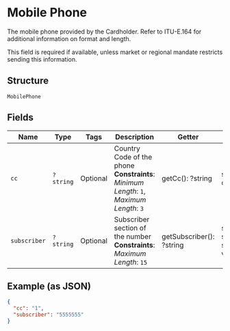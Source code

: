 
# Mobile Phone

The mobile phone provided by the Cardholder. Refer to ITU-E.164 for additional information on format and length.

This field is required if available, unless market or regional mandate restricts sending this information.

## Structure

`MobilePhone`

## Fields

| Name | Type | Tags | Description | Getter | Setter |
|  --- | --- | --- | --- | --- | --- |
| `cc` | `?string` | Optional | Country Code of the phone<br>**Constraints**: *Minimum Length*: `1`, *Maximum Length*: `3` | getCc(): ?string | setCc(?string cc): void |
| `subscriber` | `?string` | Optional | Subscriber section of the number<br>**Constraints**: *Maximum Length*: `15` | getSubscriber(): ?string | setSubscriber(?string subscriber): void |

## Example (as JSON)

```json
{
  "cc": "1",
  "subscriber": "5555555"
}
```

